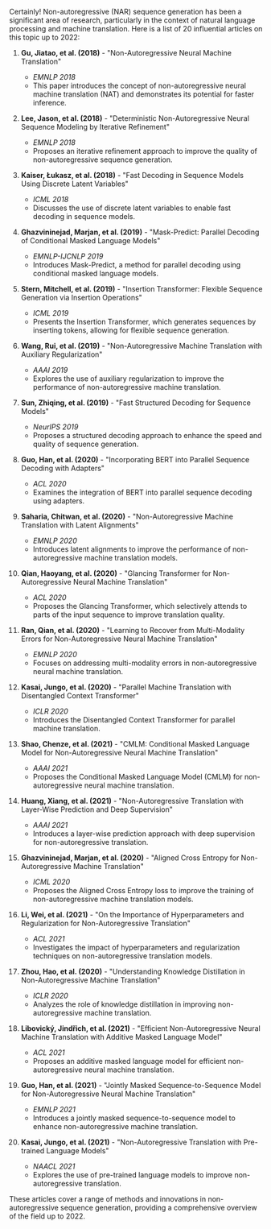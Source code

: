 Certainly! Non-autoregressive (NAR) sequence generation has been a significant area of research, particularly in the context of natural language processing and machine translation. Here is a list of 20 influential articles on this topic up to 2022:

1. **Gu, Jiatao, et al. (2018)** - "Non-Autoregressive Neural Machine Translation"
   - *EMNLP 2018*
   - This paper introduces the concept of non-autoregressive neural machine translation (NAT) and demonstrates its potential for faster inference.

2. **Lee, Jason, et al. (2018)** - "Deterministic Non-Autoregressive Neural Sequence Modeling by Iterative Refinement"
   - *EMNLP 2018*
   - Proposes an iterative refinement approach to improve the quality of non-autoregressive sequence generation.

3. **Kaiser, Łukasz, et al. (2018)** - "Fast Decoding in Sequence Models Using Discrete Latent Variables"
   - *ICML 2018*
   - Discusses the use of discrete latent variables to enable fast decoding in sequence models.

4. **Ghazvininejad, Marjan, et al. (2019)** - "Mask-Predict: Parallel Decoding of Conditional Masked Language Models"
   - *EMNLP-IJCNLP 2019*
   - Introduces Mask-Predict, a method for parallel decoding using conditional masked language models.

5. **Stern, Mitchell, et al. (2019)** - "Insertion Transformer: Flexible Sequence Generation via Insertion Operations"
   - *ICML 2019*
   - Presents the Insertion Transformer, which generates sequences by inserting tokens, allowing for flexible sequence generation.

6. **Wang, Rui, et al. (2019)** - "Non-Autoregressive Machine Translation with Auxiliary Regularization"
   - *AAAI 2019*
   - Explores the use of auxiliary regularization to improve the performance of non-autoregressive machine translation.

7. **Sun, Zhiqing, et al. (2019)** - "Fast Structured Decoding for Sequence Models"
   - *NeurIPS 2019*
   - Proposes a structured decoding approach to enhance the speed and quality of sequence generation.

8. **Guo, Han, et al. (2020)** - "Incorporating BERT into Parallel Sequence Decoding with Adapters"
   - *ACL 2020*
   - Examines the integration of BERT into parallel sequence decoding using adapters.

9. **Saharia, Chitwan, et al. (2020)** - "Non-Autoregressive Machine Translation with Latent Alignments"
   - *EMNLP 2020*
   - Introduces latent alignments to improve the performance of non-autoregressive machine translation models.

10. **Qian, Haoyang, et al. (2020)** - "Glancing Transformer for Non-Autoregressive Neural Machine Translation"
    - *ACL 2020*
    - Proposes the Glancing Transformer, which selectively attends to parts of the input sequence to improve translation quality.

11. **Ran, Qian, et al. (2020)** - "Learning to Recover from Multi-Modality Errors for Non-Autoregressive Neural Machine Translation"
    - *EMNLP 2020*
    - Focuses on addressing multi-modality errors in non-autoregressive neural machine translation.

12. **Kasai, Jungo, et al. (2020)** - "Parallel Machine Translation with Disentangled Context Transformer"
    - *ICLR 2020*
    - Introduces the Disentangled Context Transformer for parallel machine translation.

13. **Shao, Chenze, et al. (2021)** - "CMLM: Conditional Masked Language Model for Non-Autoregressive Neural Machine Translation"
    - *AAAI 2021*
    - Proposes the Conditional Masked Language Model (CMLM) for non-autoregressive neural machine translation.

14. **Huang, Xiang, et al. (2021)** - "Non-Autoregressive Translation with Layer-Wise Prediction and Deep Supervision"
    - *AAAI 2021*
    - Introduces a layer-wise prediction approach with deep supervision for non-autoregressive translation.

15. **Ghazvininejad, Marjan, et al. (2020)** - "Aligned Cross Entropy for Non-Autoregressive Machine Translation"
    - *ICML 2020*
    - Proposes the Aligned Cross Entropy loss to improve the training of non-autoregressive machine translation models.

16. **Li, Wei, et al. (2021)** - "On the Importance of Hyperparameters and Regularization for Non-Autoregressive Translation"
    - *ACL 2021*
    - Investigates the impact of hyperparameters and regularization techniques on non-autoregressive translation models.

17. **Zhou, Hao, et al. (2020)** - "Understanding Knowledge Distillation in Non-Autoregressive Machine Translation"
    - *ICLR 2020*
    - Analyzes the role of knowledge distillation in improving non-autoregressive machine translation.

18. **Libovický, Jindřich, et al. (2021)** - "Efficient Non-Autoregressive Neural Machine Translation with Additive Masked Language Model"
    - *ACL 2021*
    - Proposes an additive masked language model for efficient non-autoregressive neural machine translation.

19. **Guo, Han, et al. (2021)** - "Jointly Masked Sequence-to-Sequence Model for Non-Autoregressive Neural Machine Translation"
    - *EMNLP 2021*
    - Introduces a jointly masked sequence-to-sequence model to enhance non-autoregressive machine translation.

20. **Kasai, Jungo, et al. (2021)** - "Non-Autoregressive Translation with Pre-trained Language Models"
    - *NAACL 2021*
    - Explores the use of pre-trained language models to improve non-autoregressive translation.

These articles cover a range of methods and innovations in non-autoregressive sequence generation, providing a comprehensive overview of the field up to 2022.